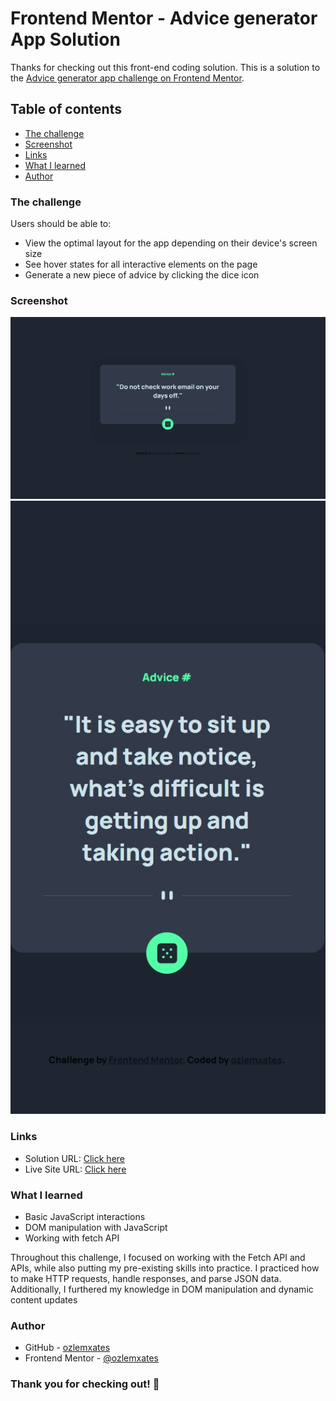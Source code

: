 # Frontend Mentor - Advice generator App Solution

Thanks for checking out this front-end coding solution. This is a solution to the [Advice generator app challenge on Frontend Mentor](https://www.frontendmentor.io/challenges/advice-generator-app-QdUG-13db).

## Table of contents

  - [The challenge](#the-challenge)
  - [Screenshot](#screenshot)
  - [Links](#links)
  - [What I learned](#what-i-learned)
  - [Author](#author)


### The challenge

Users should be able to:

- View the optimal layout for the app depending on their device's screen size
- See hover states for all interactive elements on the page
- Generate a new piece of advice by clicking the dice icon 

### Screenshot

![](ss-desktop.jpg)
![](ss-mobile.jpg)

### Links

- Solution URL: [Click here](https://www.frontendmentor.io/solutions/advice-generator-app-with-flex-SaV-vOFWCn)
- Live Site URL: [Click here](https://ozlemxates.github.io/Advice-Generator-App-FrontendMentor/)


### What I learned
- Basic JavaScript interactions
- DOM manipulation with JavaScript
- Working with fetch API 

Throughout this challenge, I focused on working with the Fetch API and APIs, while also putting my pre-existing skills into practice. I practiced how to make HTTP requests, handle responses, and parse JSON data. Additionally, I furthered my knowledge in DOM manipulation and dynamic content updates

### Author

- GitHub - [ozlemxates](https://github.com/ozlemxates)
- Frontend Mentor - [@ozlemxates](https://www.frontendmentor.io/profile/ozlemxates)

### Thank you for checking out! 🎉